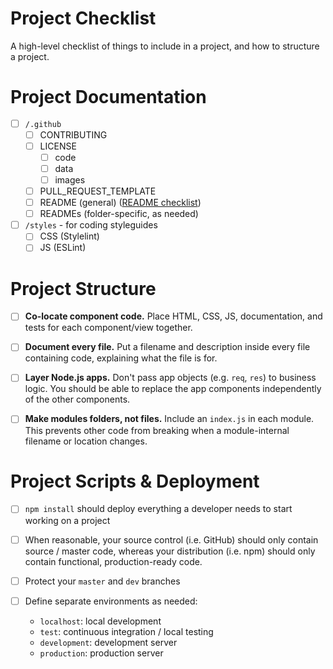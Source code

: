 # Project Checklist

A high-level checklist of things to include in a project, and how to structure a project.

# Project Documentation

- [ ] `/.github`
  - [ ] CONTRIBUTING
  - [ ] LICENSE
    - [ ] code
    - [ ] data
    - [ ] images
  - [ ] PULL_REQUEST_TEMPLATE
  - [ ] README (general) ([README checklist][1])
  - [ ] READMEs (folder-specific, as needed)
- [ ] `/styles` - for coding styleguides
  - [ ] CSS (Stylelint)
  - [ ] JS (ESLint)

# Project Structure

- [ ] **Co-locate component code.** Place HTML, CSS, JS, documentation, and tests for each component/view together.

- [ ] **Document every file.** Put a filename and description inside every file containing code, explaining what the file is for.

- [ ] **Layer Node.js apps.** Don't pass app objects (e.g. `req`, `res`) to business logic. You should be able to replace the app components independently of the other components.

- [ ] **Make modules folders, not files.** Include an `index.js` in each module. This prevents other code from breaking when a module-internal filename or location changes.

# Project Scripts & Deployment

- [ ] `npm install` should deploy everything a developer needs to start working on a project

- [ ] When reasonable, your source control (i.e. GitHub) should only contain source / master code, whereas your distribution (i.e. npm) should only contain functional, production-ready code.

- [ ] Protect your `master` and `dev` branches

- [ ] Define separate environments as needed:
  - `localhost`: local development
  - `test`: continuous integration / local testing
  - `development`: development server
  - `production`: production server

[1]: https://github.com/dwhieb/utilities/blob/master/checklists/readme.md
